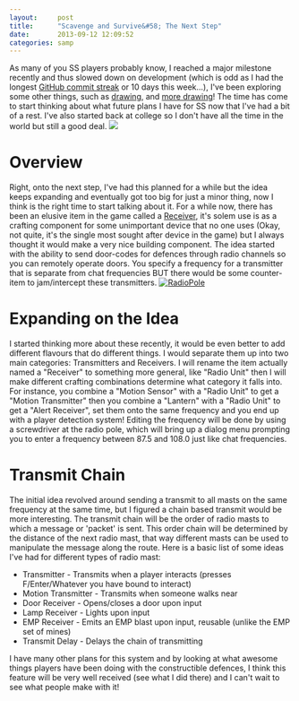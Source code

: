 ```yaml
---
layout:     post
title:      "Scavenge and Survive&#58; The Next Step"
date:       2013-09-12 12:09:52
categories: samp
---
```

As many of you SS players probably know, I reached a major milestone recently and thus slowed down on development (which is odd as I had the longest [GitHub commit streak](https://github.com/Southclaw) or 10 days this week...), I've been exploring some other things, such as [drawing](http://southclawjk.deviantart.com/art/Wolf-Redraw-Colour-396030354), and [more drawing](http://i.imgur.com/RlObt8qh.jpg)! The time has come to start thinking about what future plans I have for SS now that I've had a bit of a rest. I've also started back at college so I don't have all the time in the world but still a good deal. ![](http://i.imgur.com/lKF9QEe.jpg)
<!--more-->

# **Overview**

Right, onto the next step, I've had this planned for a while but the idea keeps expanding and eventually got too big for just a minor thing, now I think is the right time to start talking about it. For a while now, there has been an elusive item in the game called a [Receiver](http://scavenge-survive.wikia.com/wiki/Receiver), it's solem use is as a crafting component for some unimportant device that no one uses (Okay, not quite, it's the single most sought after device in the game) but I always thought it would make a very nice building component. The idea started with the ability to send door-codes for defences through radio channels so you can remotely operate doors. You specify a frequency for a transmitter that is separate from chat frequencies BUT there would be some counter-item to jam/intercept these transmitters. [![RadioPole](http://southclawjk.files.wordpress.com/2013/09/radiopole1.png)](http://southclawjk.files.wordpress.com/2013/09/radiopole1.png)

# **Expanding on the Idea**

I started thinking more about these recently, it would be even better to add different flavours that do different things. I would separate them up into two main categories: Transmitters and Receivers. I will rename the item actually named a "Receiver" to something more general, like "Radio Unit" then I will make different crafting combinations determine what category it falls into. For instance, you combine a "Motion Sensor" with a "Radio Unit" to get a "Motion Transmitter" then you combine a "Lantern" with a "Radio Unit" to get a "Alert Receiver", set them onto the same frequency and you end up with a player detection system! Editing the frequency will be done by using a screwdriver at the radio pole, which will bring up a dialog menu prompting you to enter a frequency between 87.5 and 108.0 just like chat frequencies. 

# **Transmit Chain**

The initial idea revolved around sending a transmit to all masts on the same frequency at the same time, but I figured a chain based transmit would be more interesting. The transmit chain will be the order of radio masts to which a message or 'packet' is sent. This order chain will be determined by the distance of the next radio mast, that way different masts can be used to manipulate the message along the route. Here is a basic list of some ideas I've had for different types of radio mast: 

  * Transmitter - Transmits when a player interacts (presses F/Enter/Whatever you have bound to interact)
  * Motion Transmitter - Transmits when someone walks near
  * Door Receiver - Opens/closes a door upon input
  * Lamp Receiver - Lights upon input
  * EMP Receiver - Emits an EMP blast upon input, reusable (unlike the EMP set of mines)
  * Transmit Delay - Delays the chain of transmitting

I have many other plans for this system and by looking at what awesome things players have been doing with the constructible defences, I think this feature will be very well received (see what I did there) and I can't wait to see what people make with it!
